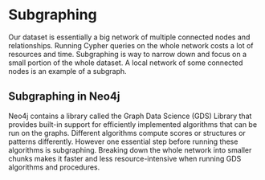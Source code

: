 # Subgraphing

Our dataset is essentially a big network of multiple connected nodes and relationships. Running Cypher queries on the whole network costs a lot of resources and time. Subgraphing is way to narrow down and focus on a small portion of the whole dataset. A local network of some connected nodes is an example of a subgraph.

## Subgraphing in Neo4j

Neo4j contains a library called the Graph Data Science (GDS) Library that provides built-in support for efficiently implemented algorithms that can be run on the graphs. Different algorithms compute scores or structures or patterns differently. However one essential step before running these algorithms is subgraphing. Breaking down the whole network into smaller chunks makes it faster and less resource-intensive when running GDS algorithms and procedures. 

